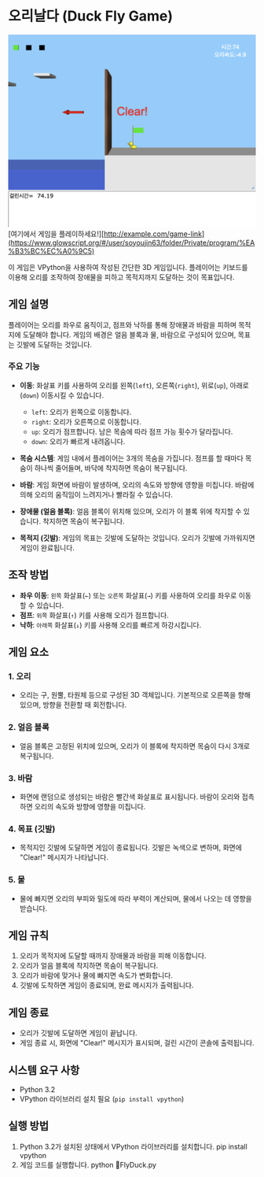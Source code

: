
# 오리날다 (Duck Fly Game)
![게임 화면 예시](game_screenshot.png)
[여기에서 게임을 플레이하세요!][http://example.com/game-link](https://www.glowscript.org/#/user/soyoujin63/folder/Private/program/%EA%B3%BC%EC%A0%9C5)


이 게임은 VPython을 사용하여 작성된 간단한 3D 게임입니다. 플레이어는 키보드를 이용해 오리를 조작하여 장애물을 피하고 목적지까지 도달하는 것이 목표입니다.

## 게임 설명

플레이어는 오리를 좌우로 움직이고, 점프와 낙하를 통해 장애물과 바람을 피하며 목적지에 도달해야 합니다. 게임의 배경은 얼음 블록과 물, 바람으로 구성되어 있으며, 목표는 깃발에 도달하는 것입니다.

### 주요 기능
- **이동**: 화살표 키를 사용하여 오리를 왼쪽(`left`), 오른쪽(`right`), 위로(`up`), 아래로(`down`) 이동시킬 수 있습니다.
  - `left`: 오리가 왼쪽으로 이동합니다.
  - `right`: 오리가 오른쪽으로 이동합니다.
  - `up`: 오리가 점프합니다. 남은 목숨에 따라 점프 가능 횟수가 달라집니다.
  - `down`: 오리가 빠르게 내려옵니다.

- **목숨 시스템**: 게임 내에서 플레이어는 3개의 목숨을 가집니다. 점프를 할 때마다 목숨이 하나씩 줄어들며, 바닥에 착지하면 목숨이 복구됩니다.

- **바람**: 게임 화면에 바람이 발생하며, 오리의 속도와 방향에 영향을 미칩니다. 바람에 의해 오리의 움직임이 느려지거나 빨라질 수 있습니다.

- **장애물 (얼음 블록)**: 얼음 블록이 위치해 있으며, 오리가 이 블록 위에 착지할 수 있습니다. 착지하면 목숨이 복구됩니다.

- **목적지 (깃발)**: 게임의 목표는 깃발에 도달하는 것입니다. 오리가 깃발에 가까워지면 게임이 완료됩니다.

## 조작 방법
- **좌우 이동**: `왼쪽` 화살표(`←`) 또는 `오른쪽` 화살표(`→`) 키를 사용하여 오리를 좌우로 이동할 수 있습니다.
- **점프**: `위쪽` 화살표(`↑`) 키를 사용해 오리가 점프합니다.
- **낙하**: `아래쪽` 화살표(`↓`) 키를 사용해 오리를 빠르게 하강시킵니다.

## 게임 요소

### 1. 오리
- 오리는 구, 원뿔, 타원체 등으로 구성된 3D 객체입니다. 기본적으로 오른쪽을 향해 있으며, 방향을 전환할 때 회전합니다.

### 2. 얼음 블록
- 얼음 블록은 고정된 위치에 있으며, 오리가 이 블록에 착지하면 목숨이 다시 3개로 복구됩니다.

### 3. 바람
- 화면에 랜덤으로 생성되는 바람은 빨간색 화살표로 표시됩니다. 바람이 오리와 접촉하면 오리의 속도와 방향에 영향을 미칩니다.

### 4. 목표 (깃발)
- 목적지인 깃발에 도달하면 게임이 종료됩니다. 깃발은 녹색으로 변하며, 화면에 "Clear!" 메시지가 나타납니다.

### 5. 물
- 물에 빠지면 오리의 부피와 밀도에 따라 부력이 계산되며, 물에서 나오는 데 영향을 받습니다.

## 게임 규칙

1. 오리가 목적지에 도달할 때까지 장애물과 바람을 피해 이동합니다.
2. 오리가 얼음 블록에 착지하면 목숨이 복구됩니다.
3. 오리가 바람에 맞거나 물에 빠지면 속도가 변화합니다.
4. 깃발에 도착하면 게임이 종료되며, 완료 메시지가 출력됩니다.

## 게임 종료

- 오리가 깃발에 도달하면 게임이 끝납니다.
- 게임 종료 시, 화면에 "Clear!" 메시지가 표시되며, 걸린 시간이 콘솔에 출력됩니다.

## 시스템 요구 사항
- Python 3.2
- VPython 라이브러리 설치 필요 (`pip install vpython`)

## 실행 방법

1. Python 3.2가 설치된 상태에서 VPython 라이브러리를 설치합니다.
   pip install vpython
2. 게임 코드를 실행합니다.
   python FlyDuck.py
